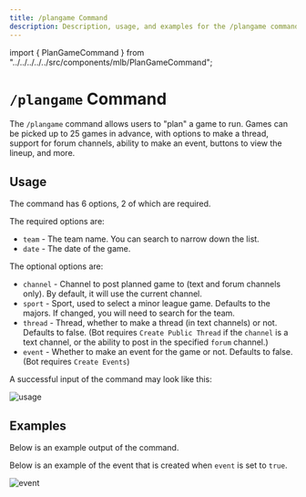 ```yaml
---
title: /plangame Command
description: Description, usage, and examples for the /plangame command for the MLB Game Feed Discord bot.
---
```

import { PlanGameCommand } from "../../../../../src/components/mlb/PlanGameCommand";

# `/plangame` Command

The `/plangame` command allows users to "plan" a game to run. 
Games can be picked up to 25 games in advance, with options to make a thread, support for forum channels, ability to make an event, buttons to view the lineup, and more.

## Usage

The command has 6 options, 2 of which are required.

The required options are:

- `team` - The team name. You can search to narrow down the list.
- `date` - The date of the game.

The optional options are:

- `channel` - Channel to post planned game to (text and forum channels only). By default, it will use the current channel.
- `sport` - Sport, used to select a minor league game. Defaults to the majors. If changed, you will need to search for the team.
- `thread` - Thread, whether to make a thread (in text channels) or not. Defaults to false. 
(Bot requires `Create Public Thread` if the `channel` is a text channel, or the ability to post in the specified `forum` channel.)
- `event` - Whether to make an event for the game or not. Defaults to false. (Bot requires `Create Events`)

A successful input of the command may look like this:

![usage](https://cdn.chew.pro/imgs/xJIlAbHo.png)

## Examples

Below is an example output of the command.

<PlanGameCommand />

Below is an example of the event that is created when `event` is set to `true`.

![event](https://cdn.chew.pro/imgs/9THCsBw.png)

